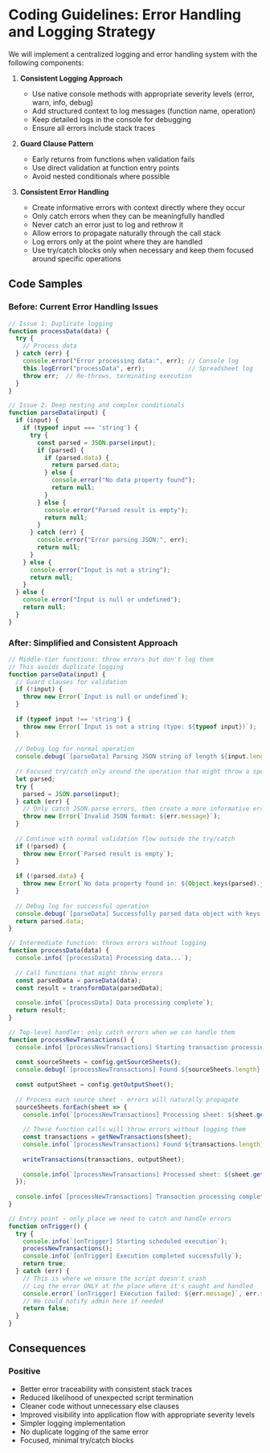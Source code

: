 # Coding Guidelines: Error Handling and Logging Strategy

We will implement a centralized logging and error handling system with the following components:

1. **Consistent Logging Approach**
   - Use native console methods with appropriate severity levels (error, warn, info, debug)
   - Add structured context to log messages (function name, operation)
   - Keep detailed logs in the console for debugging
   - Ensure all errors include stack traces

2. **Guard Clause Pattern**
   - Early returns from functions when validation fails
   - Use direct validation at function entry points
   - Avoid nested conditionals where possible

3. **Consistent Error Handling**
   - Create informative errors with context directly where they occur
   - Only catch errors when they can be meaningfully handled
   - Never catch an error just to log and rethrow it
   - Allow errors to propagate naturally through the call stack
   - Log errors only at the point where they are handled
   - Use try/catch blocks only when necessary and keep them focused around specific operations

## Code Samples

### Before: Current Error Handling Issues

```javascript
// Issue 1: Duplicate logging
function processData(data) {
  try {
    // Process data
  } catch (err) {
    console.error("Error processing data:", err); // Console log
    this.logError("processData", err);            // Spreadsheet log
    throw err;  // Re-throws, terminating execution
  }
}

// Issue 2: Deep nesting and complex conditionals
function parseData(input) {
  if (input) {
    if (typeof input === 'string') {
      try {
        const parsed = JSON.parse(input);
        if (parsed) {
          if (parsed.data) {
            return parsed.data;
          } else {
            console.error("No data property found");
            return null;
          }
        } else {
          console.error("Parsed result is empty");
          return null;
        }
      } catch (err) {
        console.error("Error parsing JSON:", err);
        return null;
      }
    } else {
      console.error("Input is not a string");
      return null;
    }
  } else {
    console.error("Input is null or undefined");
    return null;
  }
}
```

### After: Simplified and Consistent Approach

```javascript
// Middle-tier functions: throw errors but don't log them
// This avoids duplicate logging
function parseData(input) {
  // Guard clauses for validation
  if (!input) {
    throw new Error(`Input is null or undefined`);
  }
  
  if (typeof input !== 'string') {
    throw new Error(`Input is not a string (type: ${typeof input})`);
  }
  
  // Debug log for normal operation
  console.debug(`[parseData] Parsing JSON string of length ${input.length}`);
  
  // Focused try/catch only around the operation that might throw a specific error
  let parsed;
  try {
    parsed = JSON.parse(input);
  } catch (err) {
    // Only catch JSON.parse errors, then create a more informative error
    throw new Error(`Invalid JSON format: ${err.message}`);
  }
  
  // Continue with normal validation flow outside the try/catch
  if (!parsed) {
    throw new Error(`Parsed result is empty`);
  }
  
  if (!parsed.data) {
    throw new Error(`No data property found in: ${Object.keys(parsed).join(', ')}`);
  }
  
  // Debug log for successful operation
  console.debug(`[parseData] Successfully parsed data object with keys: ${Object.keys(parsed.data).join(', ')}`);
  return parsed.data;
}

// Intermediate function: throws errors without logging
function processData(data) {
  console.info(`[processData] Processing data...`);
  
  // Call functions that might throw errors
  const parsedData = parseData(data);
  const result = transformData(parsedData);
  
  console.info(`[processData] Data processing complete`);
  return result;
}

// Top-level handler: only catch errors when we can handle them
function processNewTransactions() {
  console.info(`[processNewTransactions] Starting transaction processing`);
  
  const sourceSheets = config.getSourceSheets();
  console.debug(`[processNewTransactions] Found ${sourceSheets.length} source sheets to process`);
  
  const outputSheet = config.getOutputSheet();
  
  // Process each source sheet - errors will naturally propagate
  sourceSheets.forEach(sheet => {
    console.info(`[processNewTransactions] Processing sheet: ${sheet.getName()}`);
    
    // These function calls will throw errors without logging them
    const transactions = getNewTransactions(sheet);
    console.info(`[processNewTransactions] Found ${transactions.length} transactions in ${sheet.getName()}`);
    
    writeTransactions(transactions, outputSheet);
    
    console.info(`[processNewTransactions] Processed sheet: ${sheet.getName()}`);
  });
  
  console.info(`[processNewTransactions] Transaction processing complete`);
}

// Entry point - only place we need to catch and handle errors
function onTrigger() {
  try {
    console.info(`[onTrigger] Starting scheduled execution`);
    processNewTransactions();
    console.info(`[onTrigger] Execution completed successfully`);
    return true;
  } catch (err) {
    // This is where we ensure the script doesn't crash
    // Log the error ONLY at the place where it's caught and handled
    console.error(`[onTrigger] Execution failed: ${err.message}`, err.stack);
    // We could notify admin here if needed
    return false;
  }
}
```

## Consequences

### Positive
- Better error traceability with consistent stack traces
- Reduced likelihood of unexpected script termination
- Cleaner code without unnecessary else clauses
- Improved visibility into application flow with appropriate severity levels
- Simpler logging implementation
- No duplicate logging of the same error
- Focused, minimal try/catch blocks
